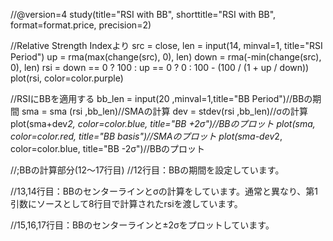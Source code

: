 //@version=4
study(title="RSI with BB", shorttitle="RSI with BB", format=format.price, precision=2)
 
//Relative Strength Indexより
src = close, len = input(14, minval=1, title="RSI Period")
up = rma(max(change(src), 0), len)
down = rma(-min(change(src), 0), len)
rsi = down == 0 ? 100 : up == 0 ? 0 : 100 - (100 / (1 + up / down))
plot(rsi, color=color.purple)
 
//RSIにBBを適用する
bb_len = input(20 ,minval=1,title="BB Period")//BBの期間
sma = sma (rsi ,bb_len)//SMAの計算
dev = stdev(rsi ,bb_len)//σの計算
plot(sma+dev*2, color=color.blue, title="BB +2σ")//BBのプロット
plot(sma, color=color.red, title="BB basis")//SMAのプロット
plot(sma-dev*2, color=color.blue, title="BB -2σ")//BBのプロット


//;BBの計算部分(12～17行目)
//12行目：BBの期間を設定しています。

//13,14行目：BBのセンターラインとσの計算をしています。通常と異なり、第1引数にソースとして8行目で計算されたrsiを渡しています。

//15,16,17行目：BBのセンターラインと±2σをプロットしています。